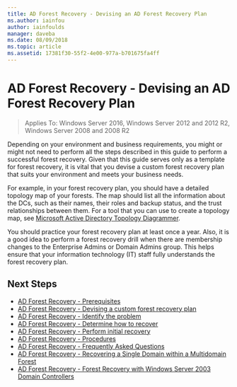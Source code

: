 ```yaml
---
title: AD Forest Recovery - Devising an AD Forest Recovery Plan
ms.author: iainfou
author: iainfoulds
manager: daveba
ms.date: 08/09/2018
ms.topic: article
ms.assetid: 17381f30-55f2-4e00-977a-b701675fa4ff
---
```

# AD Forest Recovery - Devising an AD Forest Recovery Plan

>Applies To: Windows Server 2016, Windows Server 2012 and 2012 R2, Windows Server 2008 and 2008 R2

Depending on your environment and business requirements, you might or might not need to perform all the steps described in this guide to perform a successful forest recovery. Given that this guide serves only as a template for forest recovery, it is vital that you devise a custom forest recovery plan that suits your environment and meets your business needs.

For example, in your forest recovery plan, you should have a detailed topology map of your forests. The map should list all the information about the DCs, such as their names, their roles and backup status, and the trust relationships between them. For a tool that you can use to create a topology map, see [Microsoft Active Directory Topology Diagrammer](https://www.microsoft.com/download/details.aspx?id=13380).

You should practice your forest recovery plan at least once a year. Also, it is a good idea to perform a forest recovery drill when there are membership changes to the Enterprise Admins or Domain Admins group. This helps ensure that your information technology (IT) staff fully understands the forest recovery plan.

## Next Steps

- [AD Forest Recovery - Prerequisites](AD-Forest-Recovery-Prerequisties.md)
- [AD Forest Recovery - Devising a custom forest recovery plan](AD-Forest-Recovery-Devising-a-Plan.md)
- [AD Forest Recovery - Identify the problem](AD-Forest-Recovery-Identify-the-Problem.md)
- [AD Forest Recovery - Determine how to recover](AD-Forest-Recovery-Determine-how-to-Recover.md)
- [AD Forest Recovery - Perform initial recovery](AD-Forest-Recovery-Perform-initial-recovery.md)
- [AD Forest Recovery - Procedures](AD-Forest-Recovery-Procedures.md)
- [AD Forest Recovery - Frequently Asked Questions](AD-Forest-Recovery-FAQ.md)
- [AD Forest Recovery - Recovering a Single Domain within a Multidomain Forest](AD-Forest-Recovery-Single-Domain-in-Multidomain-Recovery.md)
- [AD Forest Recovery - Forest Recovery with Windows Server 2003 Domain Controllers](AD-Forest-Recovery-Windows-Server-2003.md)
